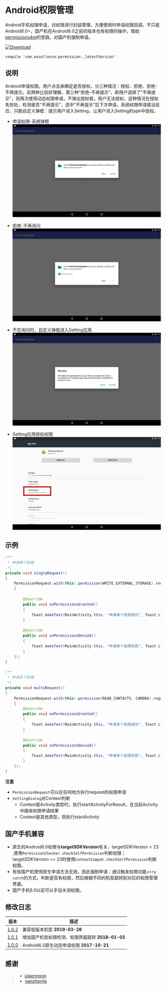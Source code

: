 # Android权限管理

Android手机权限申请，对权限进行封装管理，方便使用时申请权限回调。不只是Android6.0+，国产机在Android6.0之前的版本也有权限的操作，借助[permissions4m][jokermonn]的思路，对国产机强制申请。


[![Download][icon_download]][download]

```
compile 'com.excellence:permission:_latestVersion'
```

## 说明

Android申请权限，用户点击来确定是否授权，分三种情况：授权、拒绝、拒绝-不再提示。前两种比较好理解，第三种“拒绝-不再提示”，即用户选择了“不再提示”，则再次使用动态权限申请，不弹出授权框，用户无法授权，这种情况在授权失败处，检测是否“不再提示”，选中“不再提示”后下次申请，系统权限申请框没反应，只能自定义弹框：提示用户进入Setting，让用户进入Setting的apk中授权。

* 申请权限-系统弹框
![icon_permission_request][icon_permission_request]

* 拒绝-不再询问
![icon_permission_denied][icon_permission_denied]

* 不在询问时，自定义弹框进入Setting应用
![icon_permission_no_remind][icon_permission_no_remind]

* Setting应用授权权限
![icon_permission_setting][icon_permission_setting]


## 示例

```java
/**
 * 申请单个权限
 */
private void singleRequest()
{
    PermissionRequest.with(this).permission(WRITE_EXTERNAL_STORAGE).request(new IPermissionListener()
    {

        @Override
        public void onPermissionsGranted()
        {
            Toast.makeText(MainActivity.this, "申请单个权限成功", Toast.LENGTH_SHORT).show();
        }

        @Override
        public void onPermissionsDenied()
        {
            Toast.makeText(MainActivity.this, "申请单个权限失败", Toast.LENGTH_SHORT).show();
        }
    });
}

/**
 * 申请多个权限
 */
private void multiRequest()
{
    PermissionRequest.with(this).permission(READ_CONTACTS, CAMERA).request(new IPermissionListener()
    {
        @Override
        public void onPermissionsGranted()
        {
            Toast.makeText(MainActivity.this, "申请多个权限成功", Toast.LENGTH_SHORT).show();
        }

        @Override
        public void onPermissionsDenied()
        {
            Toast.makeText(MainActivity.this, "申请多个权限失败", Toast.LENGTH_SHORT).show();
        }
    });
}
```

**注意**

* `PermissionRequest`可以在任何地方执行request的权限申请
* `SettingDialog`对Context判断
    * Context是Activity类型时，执行startActivityForResult，在当前Activity中接收权限申请结果
    * Context是其他类型，则执行startActivity

## 国产手机兼容

* 原生的Android6.0权限与**targetSDKVersion**有关，targetSDKVersion < 23 ,使用`PermissionChecker.checkSelfPermission`判断权限；targetSDKVersion >= 23时使用`ContextCompat.checkSelfPermission`判断权限。
* 有些国产机使用原生申请方法无效，因此强制申请：通过触发权限功能+`try catch`的方式，判断是否有权限，然后根据不同的机型跳转到对应的权限管理界面。
* 国产手机6.0以前可以手动关闭权限。


## 修改日志
| 版本 | 描述 |
| --- | ---- |
| [1.0.2][permission1.0.2] | 兼容低版本机型 **2019-03-28** |
| [1.0.1][permission1.0.1] | 增加国产机型权限检测、权限界面跳转 **2018-01-03** |
| [1.0.0][permission1.0.0] | Android6.0原生动态申请权限 **2017-10-21** |

## 感谢

>- [jokermonn][jokermonn]
>- [yanzhenjie][yanzhenjie]

<!-- 网站链接 -->

[download]:https://bintray.com/veizhang/maven/permission/_latestVersion "Latest version"
[jokermonn]:https://github.com/jokermonn/permissions4m
[yanzhenjie]:https://github.com/yanzhenjie/AndPermission

<!-- 图片链接 -->

[icon_download]:https://api.bintray.com/packages/veizhang/maven/permission/images/download.svg
[icon_permission_request]:https://github.com/VeiZhang/Permission/blob/master/imags/%E7%94%B3%E8%AF%B7%E6%9D%83%E9%99%90-%E7%B3%BB%E7%BB%9F%E5%BC%B9%E6%A1%86.png "申请权限-系统弹框"
[icon_permission_denied]:https://github.com/VeiZhang/Permission/blob/master/imags/%E6%8B%92%E7%BB%9D-%E4%B8%8D%E5%86%8D%E8%AF%A2%E9%97%AE.png "拒绝-不再询问"
[icon_permission_no_remind]:https://github.com/VeiZhang/Permission/blob/master/imags/%E4%B8%8D%E5%9C%A8%E8%AF%A2%E9%97%AE%E6%97%B6%EF%BC%8C%E8%87%AA%E5%AE%9A%E4%B9%89%E5%BC%B9%E6%A1%86%E8%BF%9B%E5%85%A5Setting%E5%BA%94%E7%94%A8.png "不在询问时，自定义弹框进入Setting应用"
[icon_permission_setting]:https://github.com/VeiZhang/Permission/blob/master/imags/Setting%E5%BA%94%E7%94%A8%E6%8E%88%E6%9D%83%E6%9D%83%E9%99%90.png "Setting应用授权权限"

<!-- 版本 -->

[permission1.0.2]:https://bintray.com/veizhang/maven/permission/1.0.2
[permission1.0.1]:https://bintray.com/veizhang/maven/permission/1.0.1
[permission1.0.0]:https://bintray.com/veizhang/maven/permission/1.0.0